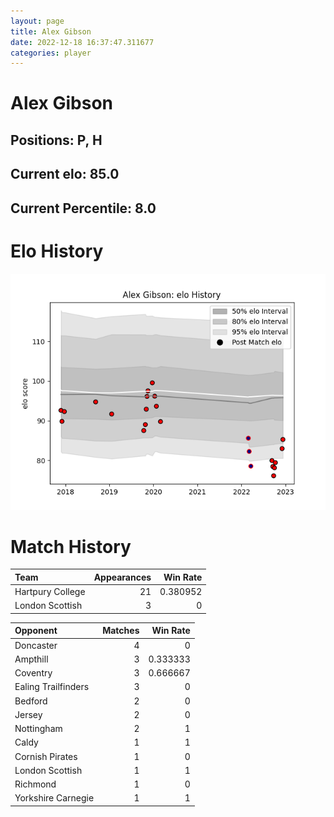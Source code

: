 ```yaml
---  
layout: page  
title: Alex Gibson  
date: 2022-12-18 16:37:47.311677  
categories: player  
---
```

# Alex Gibson

## Positions: P, H

## Current elo: 85.0

## Current Percentile: 8.0

# Elo History


![elo history](history_AlexGibson.png)
# Match History


| Team             |   Appearances |   Win Rate |
|:-----------------|--------------:|-----------:|
| Hartpury College |            21 |   0.380952 |
| London Scottish  |             3 |   0        |

| Opponent            |   Matches |   Win Rate |
|:--------------------|----------:|-----------:|
| Doncaster           |         4 |   0        |
| Ampthill            |         3 |   0.333333 |
| Coventry            |         3 |   0.666667 |
| Ealing Trailfinders |         3 |   0        |
| Bedford             |         2 |   0        |
| Jersey              |         2 |   0        |
| Nottingham          |         2 |   1        |
| Caldy               |         1 |   1        |
| Cornish Pirates     |         1 |   0        |
| London Scottish     |         1 |   1        |
| Richmond            |         1 |   0        |
| Yorkshire Carnegie  |         1 |   1        |